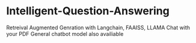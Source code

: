 # Intelligent-Question-Answering
Retreival Augmented Genration with Langchain, FAAISS, LLAMA 
Chat with your PDF
General chatbot model also availiable
